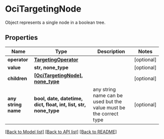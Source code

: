 # OciTargetingNode

Object represents a single node in a boolean tree.

## Properties
Name | Type | Description | Notes
------------ | ------------- | ------------- | -------------
**operator** | [**TargetingOperator**](TargetingOperator.md) |  | [optional] 
**value** | **str, none_type** |  | [optional] 
**children** | [**[OciTargetingNode], none_type**](OciTargetingNode.md) |  | [optional] 
**any string name** | **bool, date, datetime, dict, float, int, list, str, none_type** | any string name can be used but the value must be the correct type | [optional]

[[Back to Model list]](../README.md#documentation-for-models) [[Back to API list]](../README.md#documentation-for-api-endpoints) [[Back to README]](../README.md)


